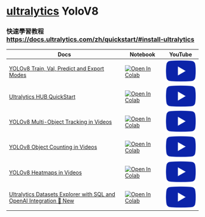 ﻿# **[ultralytics](https://github.com/ultralytics/ultralytics)**  YoloV8

### 快速學習教程 https://docs.ultralytics.com/zh/quickstart/#install-ultralytics
	 

 

| Docs                                                         | Notebook                                                     | YouTube                                                      |
| ------------------------------------------------------------ | ------------------------------------------------------------ | ------------------------------------------------------------ |
| [YOLOv8 Train, Val, Predict and Export Modes](https://docs.ultralytics.com/modes/) | [![Open In Colab](https://camo.githubusercontent.com/f5e0d0538a9c2972b5d413e0ace04cecd8efd828d133133933dfffec282a4e1b/68747470733a2f2f636f6c61622e72657365617263682e676f6f676c652e636f6d2f6173736574732f636f6c61622d62616467652e737667)](https://colab.research.google.com/github/ultralytics/ultralytics/blob/main/examples/tutorial.ipynb) | [![Ultralytics Youtube Video](https://raw.githubusercontent.com/ultralytics/assets/main/social/logo-social-youtube-rect.png)](https://youtu.be/j8uQc0qB91s) |
| [Ultralytics HUB QuickStart](https://docs.ultralytics.com/hub/quickstart/) | [![Open In Colab](https://camo.githubusercontent.com/f5e0d0538a9c2972b5d413e0ace04cecd8efd828d133133933dfffec282a4e1b/68747470733a2f2f636f6c61622e72657365617263682e676f6f676c652e636f6d2f6173736574732f636f6c61622d62616467652e737667)](https://colab.research.google.com/github/ultralytics/ultralytics/blob/main/examples/hub.ipynb) | [![Ultralytics Youtube Video](https://raw.githubusercontent.com/ultralytics/assets/main/social/logo-social-youtube-rect.png)](https://youtu.be/lveF9iCMIzc) |
| [YOLOv8 Multi-Object Tracking in Videos](https://docs.ultralytics.com/modes/track/) | [![Open In Colab](https://camo.githubusercontent.com/f5e0d0538a9c2972b5d413e0ace04cecd8efd828d133133933dfffec282a4e1b/68747470733a2f2f636f6c61622e72657365617263682e676f6f676c652e636f6d2f6173736574732f636f6c61622d62616467652e737667)](https://colab.research.google.com/github/ultralytics/ultralytics/blob/main/examples/object_tracking.ipynb) | [![Ultralytics Youtube Video](https://raw.githubusercontent.com/ultralytics/assets/main/social/logo-social-youtube-rect.png)](https://youtu.be/hHyHmOtmEgs) |
| [YOLOv8 Object Counting in Videos](https://docs.ultralytics.com/guides/object-counting/) | [![Open In Colab](https://camo.githubusercontent.com/f5e0d0538a9c2972b5d413e0ace04cecd8efd828d133133933dfffec282a4e1b/68747470733a2f2f636f6c61622e72657365617263682e676f6f676c652e636f6d2f6173736574732f636f6c61622d62616467652e737667)](https://colab.research.google.com/github/ultralytics/ultralytics/blob/main/examples/object_counting.ipynb) | [![Ultralytics Youtube Video](https://raw.githubusercontent.com/ultralytics/assets/main/social/logo-social-youtube-rect.png)](https://youtu.be/Ag2e-5_NpS0) |
| [YOLOv8 Heatmaps in Videos](https://docs.ultralytics.com/guides/heatmaps/) | [![Open In Colab](https://camo.githubusercontent.com/f5e0d0538a9c2972b5d413e0ace04cecd8efd828d133133933dfffec282a4e1b/68747470733a2f2f636f6c61622e72657365617263682e676f6f676c652e636f6d2f6173736574732f636f6c61622d62616467652e737667)](https://colab.research.google.com/github/ultralytics/ultralytics/blob/main/examples/heatmaps.ipynb) | [![Ultralytics Youtube Video](https://raw.githubusercontent.com/ultralytics/assets/main/social/logo-social-youtube-rect.png)](https://youtu.be/4ezde5-nZZw) |
| [Ultralytics Datasets Explorer with SQL and OpenAI Integration 🚀 New](https://docs.ultralytics.com/datasets/explorer/) | [![Open In Colab](https://camo.githubusercontent.com/f5e0d0538a9c2972b5d413e0ace04cecd8efd828d133133933dfffec282a4e1b/68747470733a2f2f636f6c61622e72657365617263682e676f6f676c652e636f6d2f6173736574732f636f6c61622d62616467652e737667)](https://colab.research.google.com/github/ultralytics/ultralytics/blob/main/docs/en/datasets/explorer/explorer.ipynb) | [![Ultralytics Youtube Video](https://raw.githubusercontent.com/ultralytics/assets/main/social/logo-social-youtube-rect.png)](https://youtu.be/3VryynorQeo) |

# 
 
